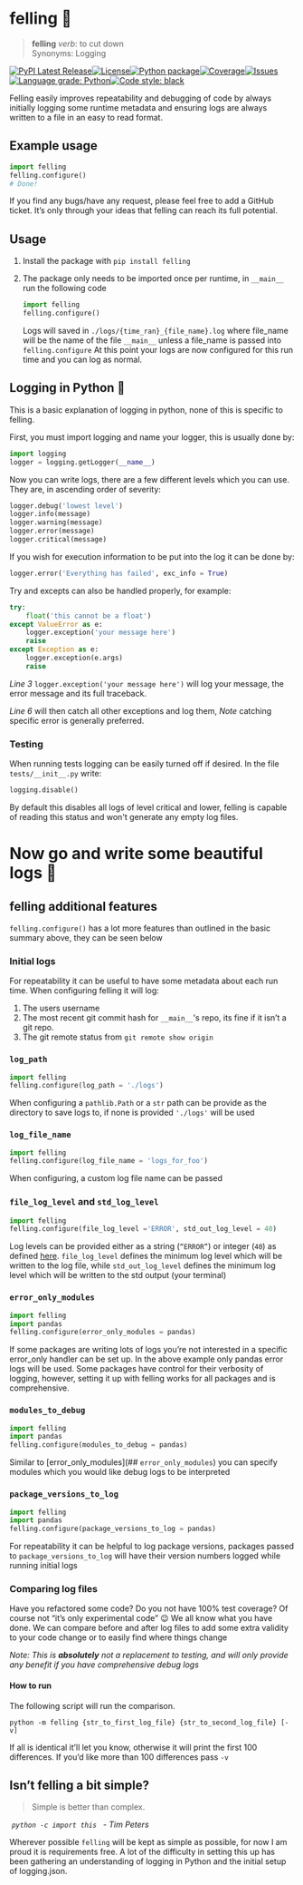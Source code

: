# felling :evergreen_tree:

>  **felling** *verb*: to cut down  
> 	Synonyms: Logging

[![PyPI Latest Release](https://img.shields.io/pypi/v/felling.svg)](https://pypi.org/project/felling/)[![License](https://img.shields.io/github/license/this-josh/felling)](https://github.com/this-josh/felling/blob/main/LICENSE)[![Python package](https://github.com/this-josh/felling/actions/workflows/python-package.yml/badge.svg?branch=main)](https://github.com/this-josh/felling/actions/workflows/python-package.yml)[![Coverage](https://codecov.io/github/this-josh/felling/coverage.svg?branch=main)](https://codecov.io/gh/this-josh/felling)[![Issues](https://img.shields.io/github/issues/this-josh/felling)](https://github.com/this-josh/felling/issues)[![Language grade: Python](https://img.shields.io/lgtm/grade/python/g/this-josh/felling.svg?logo=lgtm&logoWidth=18)](https://lgtm.com/projects/g/this-josh/felling/context:python)[![Code style: black](https://img.shields.io/badge/code%20style-black-000000.svg)](https://github.com/psf/black)


Felling easily improves repeatability and debugging of code by always initially logging some runtime metadata and ensuring logs are always written to a file in an easy to read format.

## Example usage

```python
import felling
felling.configure()
# Done!
```

If you find any bugs/have any request, please feel free to add a GitHub ticket. It’s only through your ideas that felling can reach its full potential.

## Usage

1. Install the package with `pip install felling`

2. The package only needs to be imported once per runtime, in ```__main__``` run the following code  
    ```python
    import felling
    felling.configure()
    ```
    Logs will saved in `./logs/{time_ran}_{file_name}.log` where file_name will be the name of the file ```__main__``` unless a file_name is passed into ```felling.configure```
    At this point your logs are now configured for this run time and you can log as normal.


## Logging in Python :snake:

This is a basic explanation of logging in python, none of this is specific to felling.

First, you must import logging and name your logger, this is usually done by:  


```python
import logging
logger = logging.getLogger(__name__)
```

Now you can write logs, there are a few different levels which you can use. They are, in ascending order of severity:
   ```python
   logger.debug('lowest level')
   logger.info(message)
   logger.warning(message)
   logger.error(message)
   logger.critical(message)
   ```
   If you wish for execution information to be put into the log it can be done by:
   ```python
   logger.error('Everything has failed', exc_info = True)
   ```

Try and excepts can also be handled properly, for example:
```python
try:
    float('this cannot be a float') 
except ValueError as e:
    logger.exception('your message here')
    raise
except Exception as e:
    logger.exception(e.args)
    raise
```
*Line 3* `logger.exception('your message here')` will log your message, the error message and its full traceback. 

*Line 6* will then catch all other exceptions and log them, *Note* catching specific error is generally preferred.

### Testing
When running tests logging can be easily turned off if desired. In the file `tests/__init__.py` write:
```python
logging.disable()
```
By default this disables all logs of level critical and lower, felling is capable of reading this status and won't generate any empty log files. 

# Now go and write some beautiful logs :sunrise_over_mountains:

## felling additional features

`felling.configure()` has a lot more features than outlined in the basic summary above, they can be seen below

### Initial logs

For repeatability it can be useful to have some metadata about each run time. When configuring felling it will log:

1. The users username
2. The most recent git commit hash for `__main__`'s repo, its fine if it isn’t a git repo.
3. The git remote status from `git remote show origin`

### `log_path`

```python
import felling
felling.configure(log_path = './logs')
```

When configuring a `pathlib.Path` or a `str` path can be provide as the directory to save logs to, if none is provided `'./logs'` will be used

### `log_file_name`

```python
import felling
felling.configure(log_file_name = 'logs_for_foo')
```

When configuring, a custom log file name can be passed

### `file_log_level` and `std_log_level`

```python
import felling
felling.configure(file_log_level ='ERROR', std_out_log_level = 40)
```

Log levels can be provided either as a string (`“ERROR”`) or integer (`40`) as defined [here](https://docs.python.org/3/library/logging.html#logging-levels). `file_log_level` defines the minimum log level which will be written to the log file, while `std_out_log_level` defines the minimum log level which will be written to the std output (your terminal)

### `error_only_modules`

```python
import felling
import pandas
felling.configure(error_only_modules = pandas)
```

If some packages are writing lots of logs you’re not interested in a specific error_only handler can be set up. In the above example only pandas error logs will be used. Some packages have control for their verbosity of logging, however, setting it up with felling works for all packages and is comprehensive. 

### `modules_to_debug`

```python
import felling
import pandas
felling.configure(modules_to_debug = pandas)
```

Similar to [error_only_modules](## `error_only_modules`) you can specify modules which you would like debug logs to be interpreted

### `package_versions_to_log`


```python
import felling
import pandas
felling.configure(package_versions_to_log = pandas)
```

For repeatability it can be helpful to log package versions, packages passed to `package_versions_to_log` will have their version numbers logged while running initial logs

### Comparing log files

Have you refactored some code? Do you not have 100% test coverage? Of course not “it’s only experimental code” :wink: We all know what you have done. We can compare before and after log files to add some extra validity to your code change or to easily find where things change

*Note:  This is **absolutely** not a replacement to testing, and will only provide any benefit if you have comprehensive debug logs* 

#### How to run

The following script will run the comparison.

```shell
python -m felling {str_to_first_log_file} {str_to_second_log_file} [-v]
```

If all is identical it’ll let you know, otherwise it will print the first 100 differences. If you’d like more than 100 differences pass `-v`

## Isn’t felling a bit simple?

> Simple is better than complex.

​	*`python -c import this ` - Tim Peters*

Wherever possible `felling` will be kept as simple as possible, for now I am proud it is requirements free. A lot of the difficulty in setting this up has been gathering an understanding of logging in Python and the initial setup of logging.json. 

